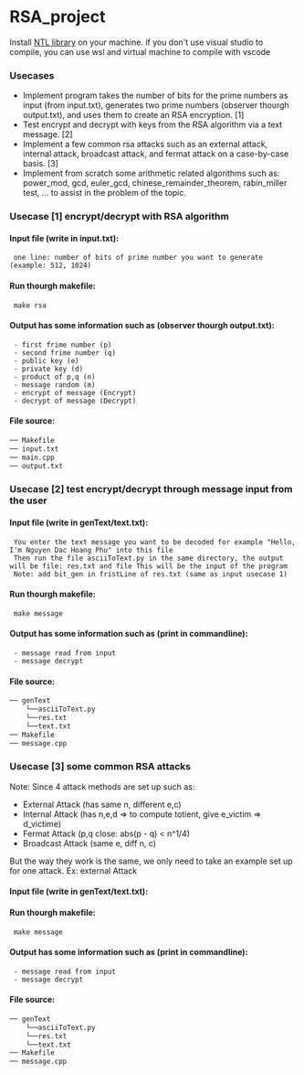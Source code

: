 # RSA_project

Install [NTL library](https://libntl.org/doc/tour-unix.html) on your machine. if you don't use visual studio to compile, you can use wsl and virtual machine to compile with vscode 

### Usecases
* Implement program takes the number of bits for the prime numbers as input (from input.txt), generates two prime numbers (observer thourgh output.txt), and uses them to create an RSA encryption. [1]
* Test encrypt and decrypt with keys from the RSA algorithm via a text message. [2]
* Implement a few common rsa attacks such as an external attack, internal attack, broadcast attack, and fermat attack on a case-by-case basis. [3]
* Implement from scratch some arithmetic related algorithms such as: power_mod, gcd, euler_gcd, chinese_remainder_theorem, rabin_miller test, ... to assist in the problem of the topic.

### Usecase [1] encrypt/decrypt with RSA algorithm
#### Input file (write in input.txt):
     one line: number of bits of prime number you want to generate (example: 512, 1024)
#### Run thourgh makefile:
     make rsa
#### Output has some information such as (observer thourgh output.txt):
     - first frime number (p)
     - second frime number (q)
     - public key (e)
     - private key (d)
     - product of p,q (n)
     - message random (m)
     - encrypt of message (Encrypt)
     - decrypt of message (Decrypt)
#### File source:
```bash
── Makefile
── input.txt
── main.cpp
── output.txt
```

### Usecase [2] test encrypt/decrypt through message input from the user
#### Input file (write in genText/text.txt):
     You enter the text message you want to be decoded for example "Hello, I'm Nguyen Dac Hoang Phu" into this file
     Then run the file asciiToText.py in the same directory, the output will be file: res.txt and file This will be the input of the program
     Note: add bit_gen in fristLine of res.txt (same as input usecase 1)
#### Run thourgh makefile:
     make message
#### Output has some information such as (print in commandline):
     - message read from input
     - message decrypt
#### File source:
```bash
── genText
    └──asciiToText.py
    └──res.txt
    └──text.txt
── Makefile
── message.cpp
```

### Usecase [3] some common RSA attacks
Note: Since 4 attack methods are set up such as:

* External Attack (has same n, different e,c)
* Internal Attack (has n,e,d => to compute totient, give e_victim => d_victime)
* Fermat Attack (p,q close: abs(p - q) < n^1/4)
* Broadcast Attack (same e, diff n, c)

But the way they work is the same, we only need to take an example set up for one attack. Ex: external Attack
#### Input file (write in genText/text.txt):
     
#### Run thourgh makefile:
     make message
#### Output has some information such as (print in commandline):
     - message read from input
     - message decrypt
#### File source:
```bash
── genText
    └──asciiToText.py
    └──res.txt
    └──text.txt
── Makefile
── message.cpp
```
